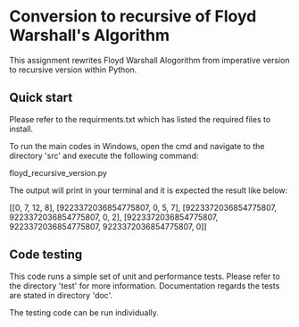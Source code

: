 # Conversion to recursive of Floyd Warshall's Algorithm

This assignment rewrites Floyd Warshall Alogorithm from imperative version to recursive version within Python.

## Quick start
Please refer to the requirments.txt which has listed the required files to install. 

To run the main codes in Windows, open the cmd and navigate to the directory 'src'  and execute the following command:

floyd_recursive_version.py

The output will print in your terminal and it is expected the result like below:

[[0, 7, 12, 8], [9223372036854775807, 0, 5, 7], [9223372036854775807, 9223372036854775807, 0, 2], [9223372036854775807, 9223372036854775807, 9223372036854775807, 0]]

## Code testing

This code runs a simple set of unit and performance tests. Please refer to the directory 'test' for more information. Documentation regards the tests are stated in directory 'doc'.

The testing code can be run individually.
